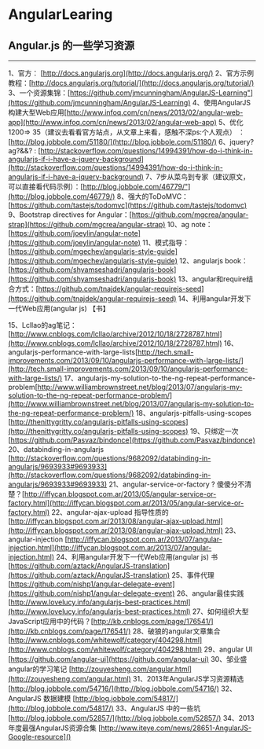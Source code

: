 AngularLearing
==============

## Angular.js 的一些学习资源 ##
--------------
1、官方： [http://docs.angularjs.org](http://docs.angularjs.org/)
2、官方示例教程：[http://docs.angularjs.org/tutorial/](http://docs.angularjs.org/tutorial/)
3、一个资源集锦：[https://github.com/jmcunningham/AngularJS-Learning"](https://github.com/jmcunningham/AngularJS-Learning)
4、使用AngularJS构建大型Web应用[http://www.infoq.com/cn/news/2013/02/angular-web-app](http://www.infoq.com/cn/news/2013/02/angular-web-app)
5、优化1200=> 35（建议去看看官方站点，从文章上来看，感触不深ps:个人观点） ：[http://blog.jobbole.com/51180/](http://blog.jobbole.com/51180/)
6、jquery?ag?&&? : [http://stackoverflow.com/questions/14994391/how-do-i-think-in-angularjs-if-i-have-a-jquery-background](http://stackoverflow.com/questions/14994391/how-do-i-think-in-angularjs-if-i-have-a-jquery-background)
7、7步从菜鸟到专家（建议原文，可以直接看代码示例）：[http://blog.jobbole.com/46779/"](http://blog.jobbole.com/46779/)
8、强大的ToDoMVC：[https://github.com/tastejs/todomvc](https://github.com/tastejs/todomvc)
9、Bootstrap directives for Angular：[https://github.com/mgcrea/angular-strap](https://github.com/mgcrea/angular-strap)
10、ag note：[https://github.com/joeylin/angular-note](https://github.com/joeylin/angular-note)
11、模式指导：[https://github.com/mgechev/angularjs-style-guide](https://github.com/mgechev/angularjs-style-guide)
12、angularjs book：[https://github.com/shyamseshadri/angularjs-book](https://github.com/shyamseshadri/angularjs-book)
13、angular和require结合方式：[https://github.com/tnajdek/angular-requirejs-seed](https://github.com/tnajdek/angular-requirejs-seed)
14、利用angular开发下一代Web应用(angular js) 【书】

15、Lcllao的ag笔记：[http://www.cnblogs.com/lcllao/archive/2012/10/18/2728787.html](http://www.cnblogs.com/lcllao/archive/2012/10/18/2728787.html)
16、angularjs-performance-with-large-lists[http://tech.small-improvements.com/2013/09/10/angularjs-performance-with-large-lists/](http://tech.small-improvements.com/2013/09/10/angularjs-performance-with-large-lists/)
17、angularjs-my-solution-to-the-ng-repeat-performance-problem[http://www.williambrownstreet.net/blog/2013/07/angularjs-my-solution-to-the-ng-repeat-performance-problem/](http://www.williambrownstreet.net/blog/2013/07/angularjs-my-solution-to-the-ng-repeat-performance-problem/)
18、angularjs-pitfalls-using-scopes [http://thenittygritty.co/angularjs-pitfalls-using-scopes](http://thenittygritty.co/angularjs-pitfalls-using-scopes)
19、只绑定一次 [https://github.com/Pasvaz/bindonce](https://github.com/Pasvaz/bindonce)
20、databinding-in-angularjs [http://stackoverflow.com/questions/9682092/databinding-in-angularjs/9693933#9693933](http://stackoverflow.com/questions/9682092/databinding-in-angularjs/9693933#9693933)
21、angular-service-or-factory ? 傻傻分不清楚？[http://iffycan.blogspot.com.ar/2013/05/angular-service-or-factory.html](http://iffycan.blogspot.com.ar/2013/05/angular-service-or-factory.html)
22、angular-ajax-upload 指导性质的[http://iffycan.blogspot.com.ar/2013/08/angular-ajax-upload.html](http://iffycan.blogspot.com.ar/2013/08/angular-ajax-upload.html)
23、angular-injection [http://iffycan.blogspot.com.ar/2013/07/angular-injection.html](http://iffycan.blogspot.com.ar/2013/07/angular-injection.html)
24、利用angular开发下一代Web应用(angular js) 书[https://github.com/aztack/AngularJS-translation](https://github.com/aztack/AngularJS-translation)
25、事件代理[https://github.com/nishp1/angular-delegate-event](https://github.com/nishp1/angular-delegate-event)
26、angular最佳实践 [http://www.lovelucy.info/angularjs-best-practices.html](http://www.lovelucy.info/angularjs-best-practices.html)
27、如何组织大型JavaScript应用中的代码？[http://kb.cnblogs.com/page/176541/](http://kb.cnblogs.com/page/176541/)
28、破狼的angular文章集合 [http://www.cnblogs.com/whitewolf/category/404298.html](http://www.cnblogs.com/whitewolf/category/404298.html)
29、angular UI [https://github.com/angular-ui](https://github.com/angular-ui)
30、邹业盛 angular的学习笔记 [http://zouyesheng.com/angular.html](http://zouyesheng.com/angular.html)
31、2013年AngularJS学习资源精选 [http://blog.jobbole.com/54716/](http://blog.jobbole.com/54716/)
32、AngularJS 数据建模 [http://blog.jobbole.com/54817/](http://blog.jobbole.com/54817/)
33、AngularJS 中的一些坑 [http://blog.jobbole.com/52857/](http://blog.jobbole.com/52857/)
34、2013年度最强AngularJS资源合集 [http://www.iteye.com/news/28651-AngularJS-Google-resource]()

